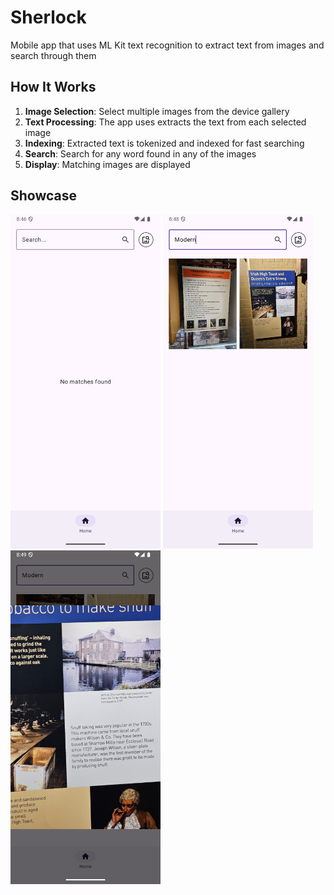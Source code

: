 # Sherlock

Mobile app that uses ML Kit text recognition to extract text from images and search through them

## How It Works

1. **Image Selection**: Select multiple images from the device gallery
2. **Text Processing**: The app uses extracts the text from each selected image
3. **Indexing**: Extracted text is tokenized and indexed for fast searching
4. **Search**: Search for any word found in any of the images
5. **Display**: Matching images are displayed

## Showcase

<img src="/assets/Empty.png" alt="Empty case" width="240">

<img src="/assets/Match.png" alt="Match case" width="240">

<img src="/assets/Zoom.png" alt="Zoom case" width="240">